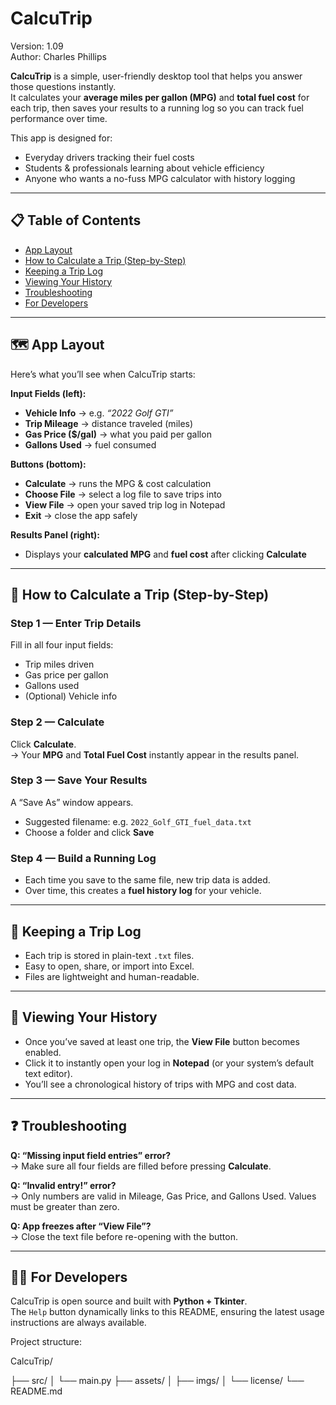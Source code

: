 # CalcuTrip
Version: 1.09  
Author: Charles Phillips  

**CalcuTrip** is a simple, user-friendly desktop tool that helps you answer those questions instantly.  
It calculates your **average miles per gallon (MPG)** and **total fuel cost** for each trip, then saves your results to a running log so you can track fuel performance over time.  

This app is designed for:  
- Everyday drivers tracking their fuel costs  
- Students & professionals learning about vehicle efficiency  
- Anyone who wants a no-fuss MPG calculator with history logging  

---

## 📋 Table of Contents
- [App Layout](#-app-layout)
- [How to Calculate a Trip (Step-by-Step)](#-how-to-calculate-a-trip-step-by-step)
- [Keeping a Trip Log](#-keeping-a-trip-log)
- [Viewing Your History](#-viewing-your-history)
- [Troubleshooting](#-troubleshooting)
- [For Developers](#-for-developers)

---

## 🗺️ App Layout
Here’s what you’ll see when CalcuTrip starts:

**Input Fields (left):**
- **Vehicle Info** → e.g. *“2022 Golf GTI”*  
- **Trip Mileage** → distance traveled (miles)  
- **Gas Price ($/gal)** → what you paid per gallon  
- **Gallons Used** → fuel consumed  

**Buttons (bottom):**
- **Calculate** → runs the MPG & cost calculation  
- **Choose File** → select a log file to save trips into  
- **View File** → open your saved trip log in Notepad  
- **Exit** → close the app safely  

**Results Panel (right):**
- Displays your **calculated MPG** and **fuel cost** after clicking **Calculate**  

---

## 🚀 How to Calculate a Trip (Step-by-Step)

### Step 1 — Enter Trip Details
Fill in all four input fields:
- Trip miles driven  
- Gas price per gallon  
- Gallons used  
- (Optional) Vehicle info  

### Step 2 — Calculate
Click **Calculate**.  
→ Your **MPG** and **Total Fuel Cost** instantly appear in the results panel.  

### Step 3 — Save Your Results
A “Save As” window appears.  
- Suggested filename: e.g. `2022_Golf_GTI_fuel_data.txt`  
- Choose a folder and click **Save**  

### Step 4 — Build a Running Log
- Each time you save to the same file, new trip data is added.  
- Over time, this creates a **fuel history log** for your vehicle.  

---

## 📒 Keeping a Trip Log
- Each trip is stored in plain-text `.txt` files.  
- Easy to open, share, or import into Excel.  
- Files are lightweight and human-readable.  

---

## 📂 Viewing Your History
- Once you’ve saved at least one trip, the **View File** button becomes enabled.  
- Click it to instantly open your log in **Notepad** (or your system’s default text editor).  
- You’ll see a chronological history of trips with MPG and cost data.  

---

## ❓ Troubleshooting
**Q: “Missing input field entries” error?**  
→ Make sure all four fields are filled before pressing **Calculate**.  

**Q: “Invalid entry!” error?**  
→ Only numbers are valid in Mileage, Gas Price, and Gallons Used. Values must be greater than zero.  

**Q: App freezes after “View File”?**  
→ Close the text file before re-opening with the button.  

---

## 👨‍💻 For Developers
CalcuTrip is open source and built with **Python + Tkinter**.  
The `Help` button dynamically links to this README, ensuring the latest usage instructions are always available.  

Project structure:  

CalcuTrip/

├── src/
│ └── main.py
├── assets/
│ ├── imgs/
│ └── license/
└── README.md
